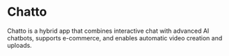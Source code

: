 # Chatto
Chatto is a hybrid app that combines interactive chat with advanced AI chatbots, supports e-commerce, and enables automatic video creation and uploads.
